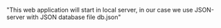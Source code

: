"This web application will start in local server, in our case we use JSON-server with JSON database file db.json" 

